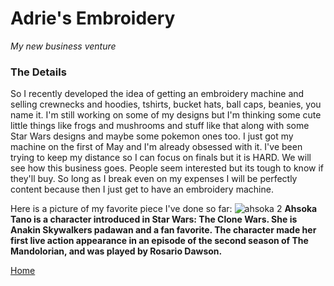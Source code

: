 # Adrie's Embroidery
*My new business venture*

### The Details
So I recently developed the idea of getting an embroidery machine and selling crewnecks and hoodies, tshirts, bucket hats, ball caps, beanies, you name it. I'm still working on some of my designs but I'm thinking some cute little things like frogs and mushrooms and stuff like that along with some Star Wars designs and maybe some pokemon ones too. I just got my machine on the first of May and I'm already obsessed with it. I've been trying to keep my distance so I can focus on finals but it is HARD. We will see how this business goes. People seem interested but its tough to know if they'll buy. So long as I break even on my expenses I will be perfectly content because then I just get to have an embroidery machine. 

Here is a picture of my favorite piece I've done so far:
![ahsoka 2](https://user-images.githubusercontent.com/77805049/117221419-d4ccec80-adce-11eb-90df-9903f789f0cf.JPG)
**Ahsoka Tano is a character introduced in Star Wars: The Clone Wars. She is Anakin Skywalkers padawan and a fan favorite. The character made her first live action appearance in an episode of the second season of The Mandolorian, and was played by Rosario Dawson.**

[Home](README.md)

